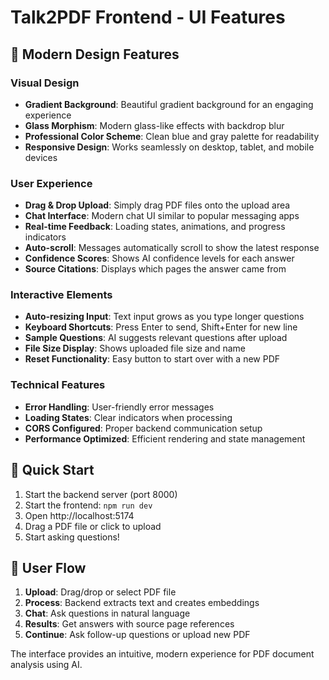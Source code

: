 # Talk2PDF Frontend - UI Features

## 🎨 Modern Design Features

### Visual Design

- **Gradient Background**: Beautiful gradient background for an engaging experience
- **Glass Morphism**: Modern glass-like effects with backdrop blur
- **Professional Color Scheme**: Clean blue and gray palette for readability
- **Responsive Design**: Works seamlessly on desktop, tablet, and mobile devices

### User Experience

- **Drag & Drop Upload**: Simply drag PDF files onto the upload area
- **Chat Interface**: Modern chat UI similar to popular messaging apps
- **Real-time Feedback**: Loading states, animations, and progress indicators
- **Auto-scroll**: Messages automatically scroll to show the latest response
- **Confidence Scores**: Shows AI confidence levels for each answer
- **Source Citations**: Displays which pages the answer came from

### Interactive Elements

- **Auto-resizing Input**: Text input grows as you type longer questions
- **Keyboard Shortcuts**: Press Enter to send, Shift+Enter for new line
- **Sample Questions**: AI suggests relevant questions after upload
- **File Size Display**: Shows uploaded file size and name
- **Reset Functionality**: Easy button to start over with a new PDF

### Technical Features

- **Error Handling**: User-friendly error messages
- **Loading States**: Clear indicators when processing
- **CORS Configured**: Proper backend communication setup
- **Performance Optimized**: Efficient rendering and state management

## 🚀 Quick Start

1. Start the backend server (port 8000)
2. Start the frontend: `npm run dev`
3. Open http://localhost:5174
4. Drag a PDF file or click to upload
5. Start asking questions!

## 🎯 User Flow

1. **Upload**: Drag/drop or select PDF file
2. **Process**: Backend extracts text and creates embeddings
3. **Chat**: Ask questions in natural language
4. **Results**: Get answers with source page references
5. **Continue**: Ask follow-up questions or upload new PDF

The interface provides an intuitive, modern experience for PDF document analysis using AI.
